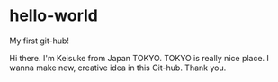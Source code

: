 # hello-world
My first git-hub!

Hi there. I'm Keisuke from Japan TOKYO.
TOKYO is really nice place.
I wanna make new, creative idea in this Git-hub.
Thank you.

